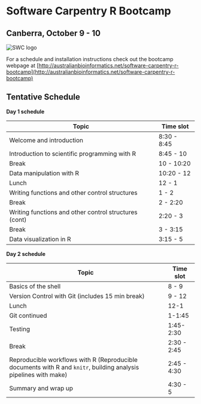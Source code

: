 
# Software Carpentry R Bootcamp
## Canberra, October 9 - 10

![SWC logo](http://software-carpentry.org/img/software-carpentry-banner.png)


For a schedule and installation instructions check out the bootcamp webpage at [http://australianbioinformatics.net/software-carpentry-r-bootcamp](http://australianbioinformatics.net/software-carpentry-r-bootcamp)

## Tentative Schedule
**Day 1 schedule**

| Topic |   Time slot |
| ----- | ----------- |
| Welcome and introduction   |  8:30 - 8:45 |
| Introduction to scientific programming with R  |  8:45 - 10 |
| Break   | 10 - 10:20 |
| Data manipulation with R    | 10:20 - 12 |
| Lunch  |  12 - 1 |
| Writing functions and other control structures  | 1 - 2 |
| Break  |  2 - 2:20 |
| Writing functions and other control structures (cont)  |  2:20 - 3 |
| Break   | 3 - 3:15 |
| Data visualization in R | 3:15 - 5 |

**Day 2 schedule**


| Topic |   Time slot |
| ----- | ----------- |
| Basics of the shell | 8 - 9  |
| Version Control with Git (includes 15 min break)  |  9 - 12 |
| Lunch |  12-1 |
| Git continued |  1-1:45 |
| Testing |1:45- 2:30 |
| Break |  2:30 - 2:45 |
| Reproducible workflows with R (Reproducible documents with R and `knitr`, building analysis pipelines with make) | 2:45 - 4:30 |
| Summary and wrap up | 4:30 - 5 |

